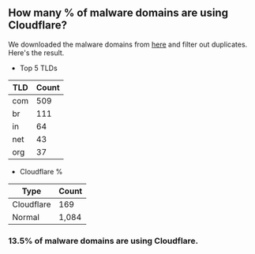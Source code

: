 ## How many % of malware domains are using Cloudflare?


We downloaded the malware domains from [here](https://urlhaus.abuse.ch) and filter out duplicates.
Here's the result.


[//]: # (start replacement)


- Top 5 TLDs

| TLD | Count |
| --- | --- |
| com | 509 |
| br | 111 |
| in | 64 |
| net | 43 |
| org | 37 |


- Cloudflare %

| Type | Count |
| --- | --- |
| Cloudflare | 169 |
| Normal | 1,084 |


### 13.5% of malware domains are using Cloudflare.